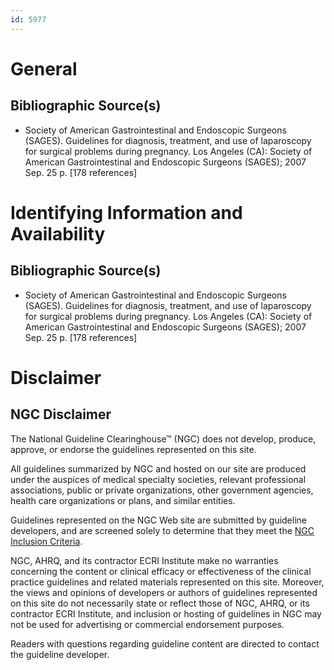 ```yaml
---
id: 5977
---
```


# General

## Bibliographic Source(s)

- Society of American Gastrointestinal and Endoscopic Surgeons (SAGES). Guidelines for diagnosis, treatment, and use of laparoscopy for surgical problems during pregnancy. Los Angeles (CA): Society of American Gastrointestinal and Endoscopic Surgeons (SAGES); 2007 Sep. 25 p. [178 references]

# Identifying Information and Availability

## Bibliographic Source(s)

- Society of American Gastrointestinal and Endoscopic Surgeons (SAGES). Guidelines for diagnosis, treatment, and use of laparoscopy for surgical problems during pregnancy. Los Angeles (CA): Society of American Gastrointestinal and Endoscopic Surgeons (SAGES); 2007 Sep. 25 p. [178 references]

# Disclaimer

## NGC Disclaimer

The National Guideline Clearinghouse™ (NGC) does not develop, produce, approve, or endorse the guidelines represented on this site.

All guidelines summarized by NGC and hosted on our site are produced under the auspices of medical specialty societies, relevant professional associations, public or private organizations, other government agencies, health care organizations or plans, and similar entities.

Guidelines represented on the NGC Web site are submitted by guideline developers, and are screened solely to determine that they meet the [NGC Inclusion Criteria](/help-and-about/summaries/inclusion-criteria).

NGC, AHRQ, and its contractor ECRI Institute make no warranties concerning the content or clinical efficacy or effectiveness of the clinical practice guidelines and related materials represented on this site. Moreover, the views and opinions of developers or authors of guidelines represented on this site do not necessarily state or reflect those of NGC, AHRQ, or its contractor ECRI Institute, and inclusion or hosting of guidelines in NGC may not be used for advertising or commercial endorsement purposes.

Readers with questions regarding guideline content are directed to contact the guideline developer.

